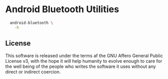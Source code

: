 # Android Bluetooth Utilities

```bash
  android-bluetooth \
    -h
```

## License
This software is released under the terms af the GNU Affero General Public License v3,
with the hope it will help humanity to evolve enough to care for the well being of the
people who writes the software it uses without any direct or indirect coercion.
